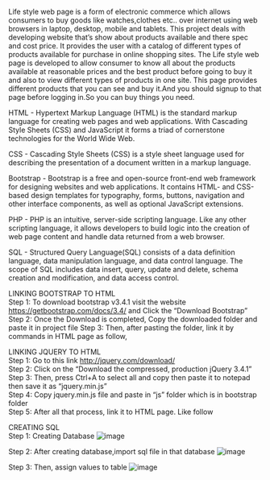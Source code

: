 Life style web page is a form of electronic commerce which allows consumers to buy goods like watches,clothes etc.. over internet using web browsers in laptop, desktop, mobile and tablets.
This project deals with developing website that’s show about  products available and there spec and cost price. 
It provides the user with a catalog of different types of products available for purchase in online shopping sites. 
The Life style web page is developed to allow consumer to know all about the products available at reasonable prices and the best product before going to buy it and also to view different types of products in one site. 
This page provides different products that you can see and buy it.And you should signup to that page before logging in.So you can buy things you need.

HTML - Hypertext Markup Language (HTML) is the standard markup language for creating web pages and web applications. With Cascading Style Sheets (CSS) and JavaScript it forms a triad of cornerstone technologies for the World Wide Web.

CSS - Cascading Style Sheets (CSS) is a style sheet language used for describing the presentation of a document written in a markup language.

Bootstrap - Bootstrap is a free and open-source front-end web framework for designing websites and web applications. It contains HTML- and CSS-based design templates for typography, forms, buttons, navigation and other interface components, as well as optional JavaScript extensions.

PHP - PHP is an intuitive, server-side scripting language. Like any other scripting language, it allows developers to build logic into the creation of web page content and handle data returned from a web browser.

SQL - Structured Query Language(SQL) consists of a data definition language, data manipulation language, and data control language. The scope of SQL includes data insert, query, update and delete, schema creation and modification, and data access control.

LINKING BOOTSTRAP TO HTML  
Step 1: To download bootstrap v3.4.1 visit the website   
https://getbootstrap.com/docs/3.4/ and Click the “Download Bootstrap”  
Step 2: Once the Download is completed, Copy the downloaded folder and paste it in project file 
Step 3: Then, after pasting the folder, link it by commands in HTML page as follow, <html>  
<head>  
<link rel="stylesheet" href="bootstrap/css/bootstrap.min.css" type="text/css">  
<script src="bootstrap/js/bootstrap.min.js"></script>  
</head>  
</html> 

LINKING JQUERY TO HTML  
Step 1: Go to this link http://jquery.com/download/  
Step 2: Click on the “Download the compressed, production jQuery 3.4.1”  
Step 3: Then, press Ctrl+A to select all and copy then paste it to notepad then save it as “jquery.min.js”  
Step 4: Copy jquery.min.js file and paste in “js” folder which is in bootstrap folder  
Step 5: After all that process, link it to HTML page. Like follow  
<html>  
<head>  
<link rel="stylesheet" href="bootstrap/css/bootstrap.min.css" type="text/css">  
<script src="bootstrap/js/jquery.min.js"></script>  
<script src="bootstrap/js/bootstrap.min.js"></script>  
</head>  
</html> 

CREATING SQL  
Step 1: Creating Database
![image](https://github.com/user-attachments/assets/5e6450b0-f355-442b-81f3-088fddce1937)

Step 2: After creating database,import sql file in that database 
![image](https://github.com/user-attachments/assets/3454ee54-8e1e-4888-876d-91331d36f297)

Step 3: Then, assign values to table 
![image](https://github.com/user-attachments/assets/70f26299-e029-4b07-a5cd-a83ddfcd60d5)
